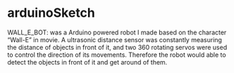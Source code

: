 # arduinoSketch

WALL_E_BOT:
was a Arduino powered robot I made based on the character “Wall-E” in movie. A ultrasonic distance sensor was constantly measuring the distance of objects in front of it, and two 360 rotating servos were used to control the direction of its movements. Therefore the robot would able to detect the objects in front of it and get around of them. 